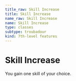 ```yaml
---
title_raw: Skill Increase
title: Skill Increase
name_raw: Skill Increase
name: Skill Increase
type: classes
subtype: troubadour
kind: 7th-level features
---
```


# Skill Increase

You gain one skill of your choice.
